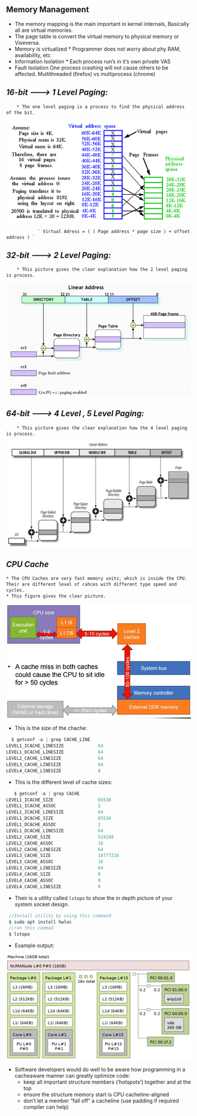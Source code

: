 ****Memory Management****
---

 * The memory mapping is the main important in kernel internals, Basically all are virtual memories.
 * The page table is convert the virtual memory to physical memory or Viseversa.
 * Memory is virtualized
        * Programmer does not worry about phy RAM, availability, etc
 * Information Isolation
        * Each process run’s in it’s own private VAS
 * Fault Isolation
        One process crashing will not cause others to be affected. Multithreaded (firefox) vs multiprocess (chrome)

***16-bit   --->  1 Level Paging:***
---

        * The one level paging is a process to find the physical address of the bit.

![image](https://github.com/SelamHemanth/Infobell_Training/blob/main/25-4-2024/os_essentials-6.gif)

                ` Virtual Adress = ( ( Page address * page size ) + offset address ) `
***32-bit   --->  2 Level Paging:***
---

        * This picture gives the clear explanation how the 2 level paging is process.

 ![image](https://github.com/SelamHemanth/Infobell_Training/blob/main/25-4-2024/linear%20address%202%20level%2032-bit.PNG)

***64-bit   ---> 4 Level , 5 Level Paging:***
---

        * This picture gives the clear explanation how the 4 level paging is process.

 ![image](https://github.com/SelamHemanth/Infobell_Training/blob/main/25-4-2024/linear%20address%204%20level%2064-bit.PNG)

***CPU Cache***
---

	* The CPU Caches are very fast memory units, which is inside the CPU. Their are different level of cahces with different type speed and cycles.
	* This figure gives the clear picture.

 ![image](https://github.com/SelamHemanth/Infobell_Training/blob/main/25-4-2024/Memory%20Latency.PNG)

 * This is the size of the chache:
```javascript
  $ getconf -a | grep CACHE_LINE
LEVEL1_ICACHE_LINESIZE             64
LEVEL1_DCACHE_LINESIZE             64
LEVEL2_CACHE_LINESIZE              64
LEVEL3_CACHE_LINESIZE              64
LEVEL4_CACHE_LINESIZE              0
```
 * This is the different level of cache sizes:
```javascript
   $ getconf -a | grep CACHE
LEVEL1_ICACHE_SIZE                 65536
LEVEL1_ICACHE_ASSOC                2
LEVEL1_ICACHE_LINESIZE             64
LEVEL1_DCACHE_SIZE                 65536
LEVEL1_DCACHE_ASSOC                2
LEVEL1_DCACHE_LINESIZE             64
LEVEL2_CACHE_SIZE                  524288
LEVEL2_CACHE_ASSOC                 16
LEVEL2_CACHE_LINESIZE              64
LEVEL3_CACHE_SIZE                  16777216
LEVEL3_CACHE_ASSOC                 16
LEVEL3_CACHE_LINESIZE              64
LEVEL4_CACHE_SIZE                  0
LEVEL4_CACHE_ASSOC                 0
LEVEL4_CACHE_LINESIZE              0
```
 * Their is a utility called `lstopo` to show the in depth picture of your system socket design.

```javascript
 //Install utility by using this command 
 $ sudo apt install hwloc
 //run this commad
 $ lstopo
```
 * Example output:
 
![image](https://github.com/SelamHemanth/Infobell_Training/blob/main/25-4-2024/lstopo.PNG)

 * Software developers would do well to be aware how programming in a cacheaware manner can greatly optimize code:
	* keep all important structure members (‘hotspots’) together and at the top
	* ensure the structure memory start is CPU cacheline-aligned
	* don’t let a member “fall off” a cacheline (use padding if required compiler can help)  



